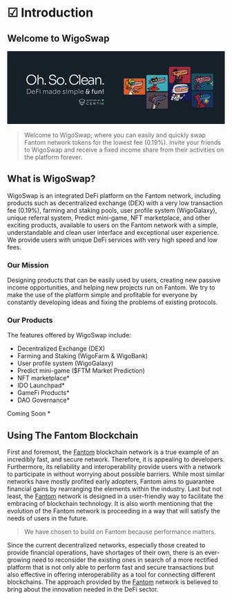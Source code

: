 # ☑ Introduction

## Welcome to WigoSwap

![](<.gitbook/assets/1500x500 (2).jpeg>)

> Welcome to WigoSwap; where you can easily and quickly swap Fantom network tokens for the lowest fee (0.19%). Invite your friends to WigoSwap and receive a fixed income share from their activities on the platform forever.

## **What is WigoSwap?**

WigoSwap is an integrated DeFi platform on the Fantom network, including products such as decentralized exchange (DEX) with a very low transaction fee (0.19%), farming and staking pools, user profile system (WigoGalaxy), unique referral system, Predict mini-game, NFT marketplace, and other exciting products, available to users on the Fantom network with a simple, understandable and clean user interface and exceptional user experience. We provide users with unique DeFi services with very high speed and low fees.



### Our Mission

Designing products that can be easily used by users, creating new passive income opportunities, and helping new projects run on Fantom. We try to make the use of the platform simple and profitable for everyone by constantly developing ideas and fixing the problems of existing protocols.



### Our Products

The features offered by WigoSwap include:

* Decentralized Exchange (DEX)
* Farming and Staking (WigoFarm & WigoBank)
* User profile system (WigoGalaxy)
* Predict mini-game ($FTM Market Prediction)
* NFT marketplace\*
* IDO Launchpad\*
* GameFi Products\*
* DAO Governance\*

Coming Soon \*

## **Using The Fantom Blockchain**

First and foremost, the [Fantom](https://fantom.foundation) blockchain network is a true example of an incredibly fast, and secure network. Therefore, it is appealing to developers. Furthermore, its reliability and interoperability provide users with a network to participate in without worrying about possible barriers. While most similar networks have mostly profited early adopters, Fantom aims to guarantee financial gains by rearranging the elements within the industry. Last but not least, the [Fantom](https://fantom.foundation) network is designed in a user-friendly way to facilitate the embracing of blockchain technology. It is also worth mentioning that the evolution of the Fantom network is proceeding in a way that will satisfy the needs of users in the future.&#x20;

> We have chosen to build on Fantom because performance matters.

Since the current decentralized networks, especially those created to provide financial operations, have shortages of their own, there is an ever-growing need to reconsider the existing ones in search of a more rectified platform that is not only able to perform fast and secure transactions but also effective in offering interoperability as a tool for connecting different blockchains. The approach provided by the [Fantom](https://fantom.foundation) network is believed to bring about the innovation needed in the DeFi sector.&#x20;

